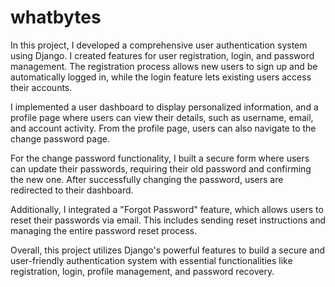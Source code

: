 # whatbytes
In this project, I developed a comprehensive user authentication system using Django. I created features for user registration, login, and password management. The registration process allows new users to sign up and be automatically logged in, while the login feature lets existing users access their accounts.

I implemented a user dashboard to display personalized information, and a profile page where users can view their details, such as username, email, and account activity. From the profile page, users can also navigate to the change password page.

For the change password functionality, I built a secure form where users can update their passwords, requiring their old password and confirming the new one. After successfully changing the password, users are redirected to their dashboard.

Additionally, I integrated a "Forgot Password" feature, which allows users to reset their passwords via email. This includes sending reset instructions and managing the entire password reset process.

Overall, this project utilizes Django's powerful features to build a secure and user-friendly authentication system with essential functionalities like registration, login, profile management, and password recovery.
